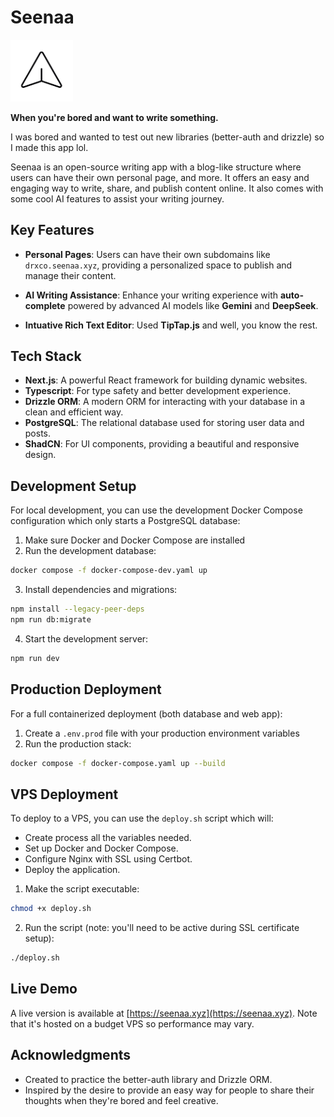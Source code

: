 # Seenaa

<img src="public/seenaa_img.png" alt="Seenaa Img" width="100"/>

**When you're bored and want to write something.**

I was bored and wanted to test out new libraries (better-auth and drizzle) so I made this app lol.

Seenaa is an open-source writing app with a blog-like structure where users can have their own personal page, and more. It offers an easy and engaging way to write, share, and publish content online. It also comes with some cool AI features to assist your writing journey.

## Key Features

- **Personal Pages**: Users can have their own subdomains like `drxco.seenaa.xyz`, providing a personalized space to publish and manage their content.
- **AI Writing Assistance**: Enhance your writing experience with **auto-complete** powered by advanced AI models like **Gemini** and **DeepSeek**.

- **Intuative Rich Text Editor**: Used **TipTap.js** and well, you know the rest.

## Tech Stack

- **Next.js**: A powerful React framework for building dynamic websites.
- **Typescript**: For type safety and better development experience.
- **Drizzle ORM**: A modern ORM for interacting with your database in a clean and efficient way.
- **PostgreSQL**: The relational database used for storing user data and posts.
- **ShadCN**: For UI components, providing a beautiful and responsive design.

## Development Setup

For local development, you can use the development Docker Compose configuration which only starts a PostgreSQL database:

1. Make sure Docker and Docker Compose are installed
2. Run the development database:
```bash
docker compose -f docker-compose-dev.yaml up
```
3. Install dependencies and migrations:
```bash
npm install --legacy-peer-deps
npm run db:migrate
```
4. Start the development server:
```bash
npm run dev
```

## Production Deployment

For a full containerized deployment (both database and web app):

1. Create a `.env.prod` file with your production environment variables
2. Run the production stack:
```bash
docker compose -f docker-compose.yaml up --build
```

## VPS Deployment

To deploy to a VPS, you can use the `deploy.sh` script which will:
- Create process all the variables needed.
- Set up Docker and Docker Compose.
- Configure Nginx with SSL using Certbot.
- Deploy the application.

1. Make the script executable:
```bash
chmod +x deploy.sh
```
2. Run the script (note: you'll need to be active during SSL certificate setup):
```bash
./deploy.sh
```

## Live Demo

A live version is available at [https://seenaa.xyz](https://seenaa.xyz). Note that it's hosted on a budget VPS so performance may vary.

## Acknowledgments
- Created to practice the better-auth library and Drizzle ORM.
- Inspired by the desire to provide an easy way for people to share their thoughts when they're bored and feel creative.
